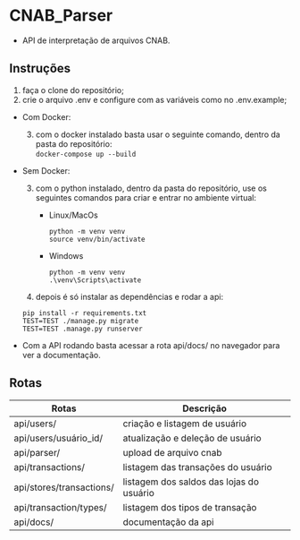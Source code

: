 # CNAB_Parser

- API de interpretação de arquivos CNAB.

## Instruções

1. faça o clone do repositório;
2. crie o arquivo .env e configure com as variáveis como no .env.example;

- Com Docker: <br>

  3. com o docker instalado basta usar o seguinte comando, dentro da pasta do repositório:<br>
     `docker-compose up --build`

- Sem Docker: <br>

  3. com o python instalado, dentro da pasta do repositório, use os seguintes comandos para criar e entrar no ambiente virtual:<br>

     - Linux/MacOs

       `python -m venv venv`<br>
       `source venv/bin/activate`

     - Windows

       `python -m venv venv`<br>
       `.\venv\Scripts\activate`

  4. depois é só instalar as dependências e rodar a api:

  `pip install -r requirements.txt`<br>
  `TEST=TEST ./manage.py migrate`<br>
  `TEST=TEST .manage.py runserver`

- Com a API rodando basta acessar a rota api/docs/ no navegador para ver a documentação.

## Rotas

| Rotas                    | Descrição                                |
| ------------------------ | ---------------------------------------- |
| api/users/               | criação e listagem de usuário            |
| api/users/usuário_id/    | atualização e deleção de usuário         |
| api/parser/              | upload de arquivo cnab                   |
| api/transactions/        | listagem das transações do usuário       |
| api/stores/transactions/ | listagem dos saldos das lojas do usuário |
| api/transaction/types/   | listagem dos tipos de transação          |
| api/docs/                | documentação da api                      |
